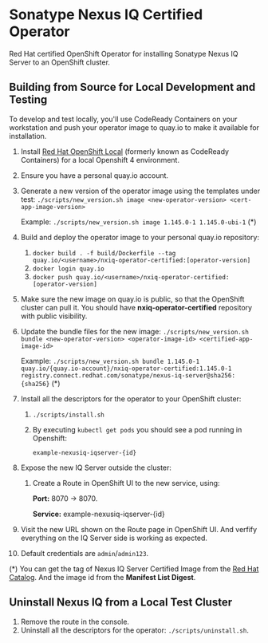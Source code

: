 # Sonatype Nexus IQ Certified Operator
Red Hat certified OpenShift Operator for installing Sonatype Nexus IQ Server
to an OpenShift cluster.

## Building from Source for Local Development and Testing

To develop and test locally, you'll use CodeReady Containers on your workstation
and push your operator image to quay.io to make it available for installation.

1. Install [Red Hat OpenShift Local](https://developers.redhat.com/products/codeready-containers/overview) (formerly known as CodeReady Containers)
   for a local Openshift 4 environment.
2. Ensure you have a personal quay.io account.
3. Generate a new version of the operator image using the templates under test:
   `./scripts/new_version.sh image <new-operator-version> <cert-app-image-version>`
   
   Example: `./scripts/new_version.sh image 1.145.0-1 1.145.0-ubi-1` (*)
4. Build and deploy the operator image to your personal quay.io repository:
   1. `docker build . -f build/Dockerfile --tag quay.io/<username>/nxiq-operator-certified:[operator-version]`
   2. `docker login quay.io`
   3. `docker push quay.io/<username>/nxiq-operator-certified:[operator-version]`
5. Make sure the new image on quay.io is public, so that the OpenShift
   cluster can pull it. You should have **nxiq-operator-certified** repository with public visibility.
6. Update the bundle files for the new image:
   `./scripts/new_version.sh bundle <new-operator-version> <operator-image-id> <certified-app-image-id>`
   
   Example: `./scripts/new_version.sh bundle 1.145.0-1 quay.io/{quay.io-account}/nxiq-operator-certified:1.145.0-1 registry.connect.redhat.com/sonatype/nexus-iq-server@sha256:{sha256}` (*)
7. Install all the descriptors for the operator to your OpenShift cluster:
   1. `./scripts/install.sh`
   2. By executing `kubectl get pods` you should see a pod running in Openshift:

		`example-nexusiq-iqserver-{id}`
8. Expose the new IQ Server outside the cluster: 
   1. Create a Route in OpenShift UI to the new service, using:
      
      **Port:** 8070 -> 8070.

      **Service:** example-nexusiq-iqserver-{id}
9. Visit the new URL shown on the Route page in OpenShift UI. And verfify everything on the IQ Server side is working as expected.
10. Default credentials are `admin`/`admin123`.

(*) You can get the tag of Nexus IQ Server Certified Image from the [Red Hat Catalog](https://catalog.redhat.com/software/containers/sonatype/nexus-iq-server/5e5d8063ac3db90370816c66?container-tabs=gti). And the image id from the **Manifest List Digest**.
  
## Uninstall Nexus IQ from a Local Test Cluster

1. Remove the route in the console.
2. Uninstall all the descriptors for the operator: `./scripts/uninstall.sh`.
